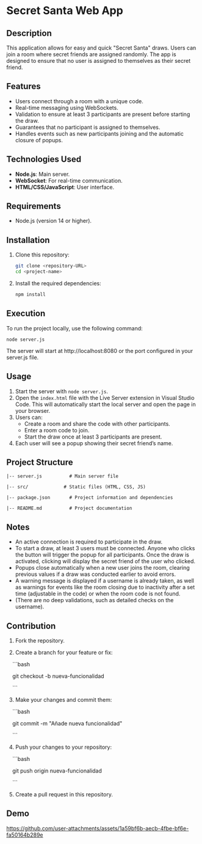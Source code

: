 # Secret Santa Web App

## Description

This application allows for easy and quick "Secret Santa" draws. Users can join a room where secret friends are assigned randomly. The app is designed to ensure that no user is assigned to themselves as their secret friend.

## Features

- Users connect through a room with a unique code.
- Real-time messaging using WebSockets.
- Validation to ensure at least 3 participants are present before starting the draw.
- Guarantees that no participant is assigned to themselves.
- Handles events such as new participants joining and the automatic closure of popups.

## Technologies Used

- **Node.js**: Main server.
- **WebSocket**: For real-time communication.
- **HTML/CSS/JavaScript**: User interface.

## Requirements

- Node.js (version 14 or higher).

## Installation

1. Clone this repository:

    ```bash
    git clone <repository-URL>
    cd <project-name>
    ```

2. Install the required dependencies:

    ```bash
    npm install
    ```

## Execution

To run the project locally, use the following command:

```
node server.js
```

The server will start at http://localhost:8080 or the port configured in your server.js file.

## Usage

1. Start the server with `node server.js`.
2. Open the `index.html` file with the Live Server extension in Visual Studio Code. This will automatically start the local server and open the page in your browser.
3. Users can:
    - Create a room and share the code with other participants.
    - Enter a room code to join.
    - Start the draw once at least 3 participants are present.
4. Each user will see a popup showing their secret friend’s name.

## Project Structure



```
|-- server.js          # Main server file

|-- src/             # Static files (HTML, CSS, JS)

|-- package.json       # Project information and dependencies

|-- README.md          # Project documentation

```
## Notes

- An active connection is required to participate in the draw.
- To start a draw, at least 3 users must be connected. Anyone who clicks the button will trigger the popup for all participants. Once the draw is activated, clicking will display the secret friend of the user who clicked.
- Popups close automatically when a new user joins the room, clearing previous values if a draw was conducted earlier to avoid errors.
- A warning message is displayed if a username is already taken, as well as warnings for events like the room closing due to inactivity after a set time (adjustable in the code) or when the room code is not found.
- (There are no deep validations, such as detailed checks on the username).

## Contribution

1. Fork the repository.
    
2. Create a branch for your feature or fix:

    ```bash

    git checkout -b nueva-funcionalidad

    ```

  

3. Make your changes and commit them:

  

    ```bash

    git commit -m "Añade nueva funcionalidad"

    ```

  

4. Push your changes to your repository:

  

    ```bash

    git push origin nueva-funcionalidad

    ```

  

5. Create a pull request in this repository.



## Demo

https://github.com/user-attachments/assets/1a59bf6b-aecb-4fbe-bf6e-fa50164b289e
